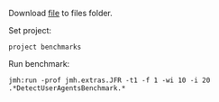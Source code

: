 Download [file](http://browscap.org/stream?q=BrowsCapCSV) to files folder.


Set project:

```sbtshell
project benchmarks
```

Run benchmark:

```sbtshell
jmh:run -prof jmh.extras.JFR -t1 -f 1 -wi 10 -i 20 .*DetectUserAgentsBenchmark.*
```